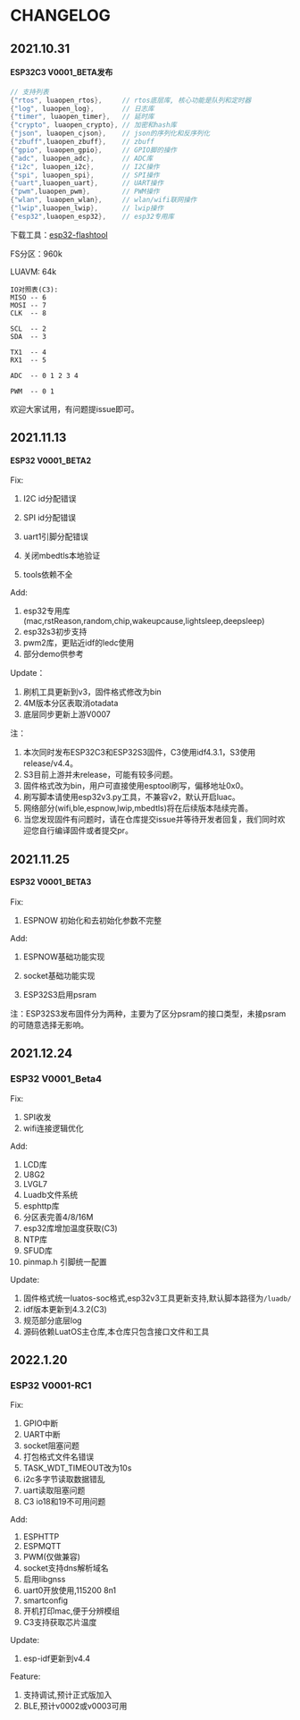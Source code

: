 # CHANGELOG

## 2021.10.31

#### ESP32C3 V0001_BETA发布 

```c
// 支持列表
{"rtos", luaopen_rtos}, 	// rtos底层库, 核心功能是队列和定时器
{"log", luaopen_log}, 		// 日志库
{"timer", luaopen_timer}, 	// 延时库
{"crypto", luaopen_crypto},	// 加密和hash库
{"json", luaopen_cjson},   	// json的序列化和反序列化
{"zbuff",luaopen_zbuff},  	// zbuff
{"gpio", luaopen_gpio},   	// GPIO脚的操作
{"adc", luaopen_adc}, 		// ADC库
{"i2c", luaopen_i2c}, 		// I2C操作
{"spi", luaopen_spi}, 		// SPI操作
{"uart",luaopen_uart},		// UART操作
{"pwm",luaopen_pwm},  		// PWM操作
{"wlan", luaopen_wlan},   	// wlan/wifi联网操作
{"lwip",luaopen_lwip},		// lwip操作
{"esp32",luaopen_esp32},  	// esp32专用库
```

下载工具：[esp32-flashtool](https://gitee.com/dreamcmi/esp32-flashtool)

FS分区：960k

LUAVM: 64k

```
IO对照表(C3):
MISO -- 6
MOSI -- 7
CLK  -- 8

SCL  -- 2
SDA  -- 3

TX1  -- 4
RX1  -- 5

ADC  -- 0 1 2 3 4

PWM  -- 0 1
```

欢迎大家试用，有问题提issue即可。

## 2021.11.13

#### ESP32 V0001_BETA2

Fix:

1. I2C id分配错误

2. SPI id分配错误

3. uart1引脚分配错误

4. 关闭mbedtls本地验证

5. tools依赖不全

Add:

1. esp32专用库(mac,rstReason,random,chip,wakeupcause,lightsleep,deepsleep)
2. esp32s3初步支持
3. pwm2库，更贴近idf的ledc使用
4. 部分demo供参考

Update：

1. 刷机工具更新到v3，固件格式修改为bin
2. 4M版本分区表取消otadata
3. 底层同步更新上游V0007

注：

1. 本次同时发布ESP32C3和ESP32S3固件，C3使用idf4.3.1，S3使用release/v4.4。
2. S3目前上游并未release，可能有较多问题。
3. 固件格式改为bin，用户可直接使用esptool刷写，偏移地址0x0。
4. 刷写脚本请使用esp32v3.py工具，不兼容v2，默认开启luac。
5. 网络部分(wifi,ble,espnow,lwip,mbedtls)将在后续版本陆续完善。
6. 当您发现固件有问题时，请在仓库提交issue并等待开发者回复，我们同时欢迎您自行编译固件或者提交pr。

## 2021.11.25

#### ESP32 V0001_BETA3

Fix:

1. ESPNOW 初始化和去初始化参数不完整

Add:

1. ESPNOW基础功能实现

2. socket基础功能实现

3. ESP32S3启用psram



注：ESP32S3发布固件分为两种，主要为了区分psram的接口类型，未接psram的可随意选择无影响。

## 2021.12.24

### ESP32 V0001_Beta4

Fix: 

1. SPI收发
2. wifi连接逻辑优化

Add:

1. LCD库
2. U8G2
3. LVGL7
4. Luadb文件系统
5. esphttp库
6. 分区表完善4/8/16M
7. esp32库增加温度获取(C3)
8. NTP库
9. SFUD库
10. pinmap.h 引脚统一配置

Update:

1. 固件格式统一luatos-soc格式,esp32v3工具更新支持,默认脚本路径为`/luadb/`
2. idf版本更新到4.3.2(C3)
3. 规范部分底层log
4. 源码依赖LuatOS主仓库,本仓库只包含接口文件和工具

## 2022.1.20

### ESP32 V0001-RC1

Fix:

1. GPIO中断
2. UART中断
3. socket阻塞问题
4. 打包格式文件名错误
5. TASK_WDT_TIMEOUT改为10s
6. i2c多字节读取数据错乱
7. uart读取阻塞问题
8. C3 io18和19不可用问题

Add:

1. ESPHTTP
2. ESPMQTT
3. PWM(仅做兼容)
4. socket支持dns解析域名
5. 启用libgnss
6. uart0开放使用,115200 8n1
7. smartconfig
8. 开机打印mac,便于分辨模组
9. C3支持获取芯片温度

Update:

1. esp-idf更新到v4.4

Feature:

1. 支持调试,预计正式版加入
2. BLE,预计v0002或v0003可用
